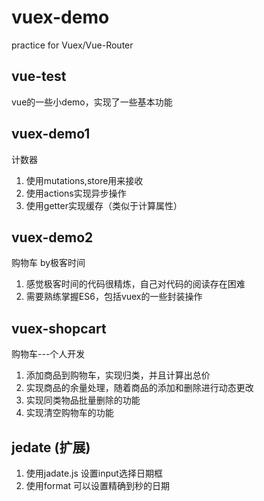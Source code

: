 # vuex-demo
practice for Vuex/Vue-Router

## vue-test
vue的一些小demo，实现了一些基本功能

## vuex-demo1
计数器
1. 使用mutations,store用来接收
2. 使用actions实现异步操作
3. 使用getter实现缓存（类似于计算属性）

## vuex-demo2
购物车 by极客时间
1. 感觉极客时间的代码很精炼，自己对代码的阅读存在困难
2. 需要熟练掌握ES6，包括vuex的一些封装操作

## vuex-shopcart
购物车---个人开发
1. 添加商品到购物车，实现归类，并且计算出总价
2. 实现商品的余量处理，随着商品的添加和删除进行动态更改
3. 实现同类物品批量删除的功能
4. 实现清空购物车的功能

## jedate (扩展)
1. 使用jadate.js 设置input选择日期框
2. 使用format 可以设置精确到秒的日期